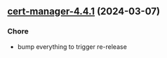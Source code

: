 

## [cert-manager-4.4.1](https://github.com/truecharts/charts/compare/cert-manager-4.4.0...cert-manager-4.4.1) (2024-03-07)

### Chore



- bump everything to trigger re-release